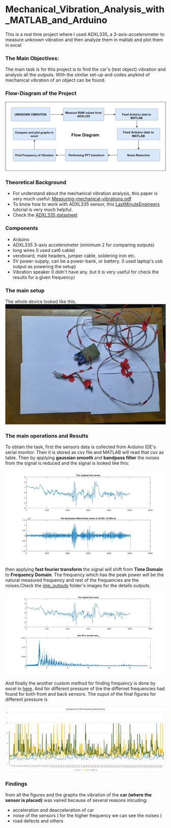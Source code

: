 # Mechanical_Vibration_Analysis_with_MATLAB_and_Arduino
This is a real time project where I used ADXL335, a 3-axis-accelerometer to measure unknown vibration and then analyze them in matlab and plot them in excel

### The Main Objectives:
The main task is for this project is to find the car's (test object) vibration and analysis all the outputs. With the similar set-up and codes anykind of mechanical vibration of an object can be found.

### Flow-Diagram of the Project
![Flow Chart](imp_outputs/vibration_flow_1.png)

### Theoretical Background
* For understand about the mechanical vibration analysis, this paper is very much useful:
[Measuring-mechanical-vibrations.pdf](Measuring-mechanical-vibrations.pdf)
* To know how to work with ADXL335 sensor, this [LastMinuteEngineers](https://lastminuteengineers.com/adxl335-accelerometer-arduino-tutorial/) tutorial is very much helpful. 
* Check the [ADXL335 datasheet](ADXL335.pdf)

### Components
* Arduino
* ADXL335 3-axis accelerometer (minimum 2 for comparing outputs)
* long wires (I used cat6 cable)
* veroboard, male headers, jumper cable, soldering iron etc.
* 5V power-supply, can be a power-bank, or battery. (I used laptop's usb output as powering the setup) 
* Vibration speaker (I didn't have any. but it is very useful for check the results for a given frequency)
### The main setup 
The whole device looked like this.
![](output_vdos_and_pics/main_setup1.jpeg)

### The main operations and Results
To obtain the task, first the sensors data is collected from Arduino IDE's serial monitor. Then it is stored as csv file and MATLAB will read that csv as table. Then by applying **gaussian smooth** and **bandpass filter** the noises from the signal is reduced and the signal is looked like this:

![](https://github.com/Safat99/Mechanical_Vibration_Analysis_with_MATLAB_and_Arduino/blob/main/output_vdos_and_pics/graph%20outputs/after_bandpass.jpg)


then applying **fast fourier transform** the signal will shift from **Time Domain** to **Frequency Domain**. The frequency which has the peak power will be the natural measured frequency and rest of the frequencies are the noises.Check the [imp_outputs](imp_outputs/) folder's images for the details outputs.

![](https://github.com/Safat99/Mechanical_Vibration_Analysis_with_MATLAB_and_Arduino/blob/main/imp_outputs/smooth_back_fourier_result1.jpg)

And finally the another custom method for finding frequency is done by excel in [here](test_data/workbench.xlsx). And for different pressure of tire the differnet frequencies had found for both front and back sensors. The ouput of the final figures for different pressure is 

![](https://github.com/Safat99/Mechanical_Vibration_Analysis_with_MATLAB_and_Arduino/blob/main/output_vdos_and_pics/graph%20outputs/combined_back.png)

### Findings 
from all the figures and the graphs the vibration of the **car (where the sensor is placed)** was vaired because of several reasons inlcuding:
* acceleration and deacceleration of car
* noise of the sensors ( for the higher frequency we can see the noises )
* road defects and others 
